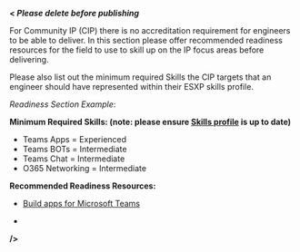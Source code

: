 **< _Please delete before publishing_**
 
For Community IP (CIP) there is no accreditation requirement for engineers to be able to deliver. In this section please offer recommended readiness resources for the field to use to skill up on the IP focus areas before delivering.

Please also list out the minimum required Skills the CIP targets that an engineer should have represented within their ESXP skills profile.

_Readiness Section Example_:

**Minimum Required Skills: (note: please ensure [Skills profile](https://esxp.microsoft.com/#/skillassessment/) is up to date)**
- Teams Apps = Experienced
- Teams BOTs = Intermediate
- Teams Chat = Intermediate
- O365 Networking = Intermediate

**Recommended Readiness Resources:**
- [Build apps for Microsoft Teams](https://docs.microsoft.com/en-us/microsoftteams/platform/overview#:~:text=Microsoft%20Teams%20apps%20bring%20key%20information%2C%20common%20tools%2C,new%20for%20Teams%20or%20integrate%20an%20existing%20app.)

- 
**/>**  
